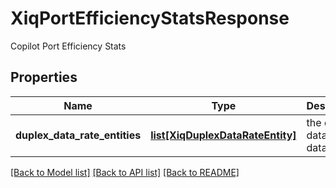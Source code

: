 # XiqPortEfficiencyStatsResponse

Copilot Port Efficiency Stats
## Properties
Name | Type | Description | Notes
------------ | ------------- | ------------- | -------------
**duplex_data_rate_entities** | [**list[XiqDuplexDataRateEntity]**](XiqDuplexDataRateEntity.md) | the duplex data rate data | [optional] 

[[Back to Model list]](../README.md#documentation-for-models) [[Back to API list]](../README.md#documentation-for-api-endpoints) [[Back to README]](../README.md)


